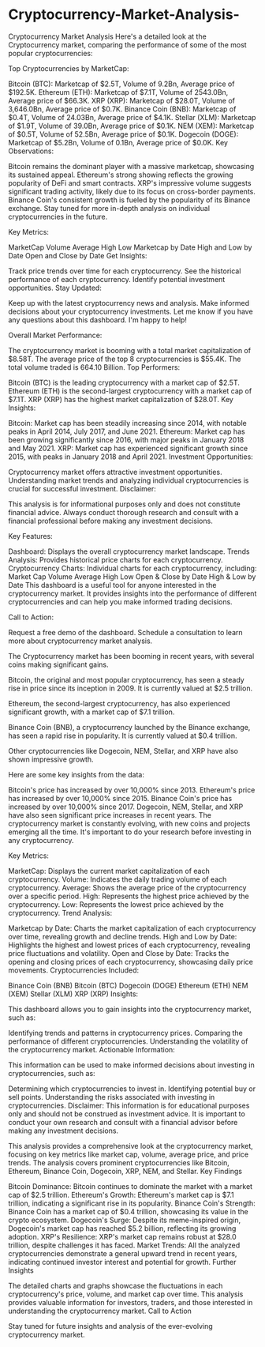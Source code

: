 # Cryptocurrency-Market-Analysis-
Cryptocurrency Market Analysis
Here's a detailed look at the Cryptocurrency market, comparing the performance of some of the most popular cryptocurrencies:

Top Cryptocurrencies by MarketCap:

Bitcoin (BTC): Marketcap of $2.5T, Volume of 9.2Bn, Average price of $192.5K.
Ethereum (ETH): Marketcap of $7.1T, Volume of 2543.0Bn, Average price of $66.3K.
XRP (XRP): Marketcap of $28.0T, Volume of 3,646.0Bn, Average price of $0.7K.
Binance Coin (BNB): Marketcap of $0.4T, Volume of 24.03Bn, Average price of $4.1K.
Stellar (XLM): Marketcap of $1.9T, Volume of 39.0Bn, Average price of $0.1K.
NEM (XEM): Marketcap of $0.5T, Volume of 52.5Bn, Average price of $0.1K.
Dogecoin (DOGE): Marketcap of $5.2Bn, Volume of 0.1Bn, Average price of $0.0K.
Key Observations:

Bitcoin remains the dominant player with a massive marketcap, showcasing its sustained appeal.
Ethereum's strong showing reflects the growing popularity of DeFi and smart contracts.
XRP's impressive volume suggests significant trading activity, likely due to its focus on cross-border payments.
Binance Coin's consistent growth is fueled by the popularity of its Binance exchange.
Stay tuned for more in-depth analysis on individual cryptocurrencies in the future.


Key Metrics:

MarketCap
Volume
Average
High
Low
Marketcap by Date
High and Low by Date
Open and Close by Date
Get Insights:

Track price trends over time for each cryptocurrency.
See the historical performance of each cryptocurrency.
Identify potential investment opportunities.
Stay Updated:

Keep up with the latest cryptocurrency news and analysis.
Make informed decisions about your cryptocurrency investments.
Let me know if you have any questions about this dashboard. I'm happy to help!

Overall Market Performance:

The cryptocurrency market is booming with a total market capitalization of $8.58T.
The average price of the top 8 cryptocurrencies is $55.4K.
The total volume traded is 664.10 Billion.
Top Performers:

Bitcoin (BTC) is the leading cryptocurrency with a market cap of $2.5T.
Ethereum (ETH) is the second-largest cryptocurrency with a market cap of $7.1T.
XRP (XRP) has the highest market capitalization of $28.0T.
Key Insights:

Bitcoin: Market cap has been steadily increasing since 2014, with notable peaks in April 2014, July 2017, and June 2021.
Ethereum: Market cap has been growing significantly since 2016, with major peaks in January 2018 and May 2021.
XRP: Market cap has experienced significant growth since 2015, with peaks in January 2018 and April 2021.
Investment Opportunities:

Cryptocurrency market offers attractive investment opportunities.
Understanding market trends and analyzing individual cryptocurrencies is crucial for successful investment.
Disclaimer:

This analysis is for informational purposes only and does not constitute financial advice.
Always conduct thorough research and consult with a financial professional before making any investment decisions.

Key Features:

Dashboard: Displays the overall cryptocurrency market landscape.
Trends Analysis: Provides historical price charts for each cryptocurrency.
Cryptocurrency Charts: Individual charts for each cryptocurrency, including:
Market Cap
Volume
Average
High
Low
Open & Close by Date
High & Low by Date
This dashboard is a useful tool for anyone interested in the cryptocurrency market. It provides insights into the performance of different cryptocurrencies and can help you make informed trading decisions.

Call to Action:

Request a free demo of the dashboard.
Schedule a consultation to learn more about cryptocurrency market analysis.

The Cryptocurrency market has been booming in recent years, with several coins making significant gains.

Bitcoin, the original and most popular cryptocurrency, has seen a steady rise in price since its inception in 2009. It is currently valued at $2.5 trillion.

Ethereum, the second-largest cryptocurrency, has also experienced significant growth, with a market cap of $7.1 trillion.

Binance Coin (BNB), a cryptocurrency launched by the Binance exchange, has seen a rapid rise in popularity. It is currently valued at $0.4 trillion.

Other cryptocurrencies like Dogecoin, NEM, Stellar, and XRP have also shown impressive growth.

Here are some key insights from the data:

Bitcoin's price has increased by over 10,000% since 2013.
Ethereum's price has increased by over 10,000% since 2015.
Binance Coin's price has increased by over 10,000% since 2017.
Dogecoin, NEM, Stellar, and XRP have also seen significant price increases in recent years.
The cryptocurrency market is constantly evolving, with new coins and projects emerging all the time. It's important to do your research before investing in any cryptocurrency.


Key Metrics:

MarketCap: Displays the current market capitalization of each cryptocurrency.
Volume: Indicates the daily trading volume of each cryptocurrency.
Average: Shows the average price of the cryptocurrency over a specific period.
High: Represents the highest price achieved by the cryptocurrency.
Low: Represents the lowest price achieved by the cryptocurrency.
Trend Analysis:

Marketcap by Date: Charts the market capitalization of each cryptocurrency over time, revealing growth and decline trends.
High and Low by Date: Highlights the highest and lowest prices of each cryptocurrency, revealing price fluctuations and volatility.
Open and Close by Date: Tracks the opening and closing prices of each cryptocurrency, showcasing daily price movements.
Cryptocurrencies Included:

Binance Coin (BNB)
Bitcoin (BTC)
Dogecoin (DOGE)
Ethereum (ETH)
NEM (XEM)
Stellar (XLM)
XRP (XRP)
Insights:

This dashboard allows you to gain insights into the cryptocurrency market, such as:

Identifying trends and patterns in cryptocurrency prices.
Comparing the performance of different cryptocurrencies.
Understanding the volatility of the cryptocurrency market.
Actionable Information:

This information can be used to make informed decisions about investing in cryptocurrencies, such as:

Determining which cryptocurrencies to invest in.
Identifying potential buy or sell points.
Understanding the risks associated with investing in cryptocurrencies.
Disclaimer: This information is for educational purposes only and should not be construed as investment advice. It is important to conduct your own research and consult with a financial advisor before making any investment decisions.


This analysis provides a comprehensive look at the cryptocurrency market, focusing on key metrics like market cap, volume, average price, and price trends.
The analysis covers prominent cryptocurrencies like Bitcoin, Ethereum, Binance Coin, Dogecoin, XRP, NEM, and Stellar.
Key Findings

Bitcoin Dominance: Bitcoin continues to dominate the market with a market cap of $2.5 trillion.
Ethereum's Growth: Ethereum's market cap is $7.1 trillion, indicating a significant rise in its popularity.
Binance Coin's Strength: Binance Coin has a market cap of $0.4 trillion, showcasing its value in the crypto ecosystem.
Dogecoin's Surge: Despite its meme-inspired origin, Dogecoin's market cap has reached $5.2 billion, reflecting its growing adoption.
XRP's Resilience: XRP's market cap remains robust at $28.0 trillion, despite challenges it has faced.
Market Trends: All the analyzed cryptocurrencies demonstrate a general upward trend in recent years, indicating continued investor interest and potential for growth.
Further Insights

The detailed charts and graphs showcase the fluctuations in each cryptocurrency's price, volume, and market cap over time.
This analysis provides valuable information for investors, traders, and those interested in understanding the cryptocurrency market.
Call to Action

Stay tuned for future insights and analysis of the ever-evolving cryptocurrency market.
